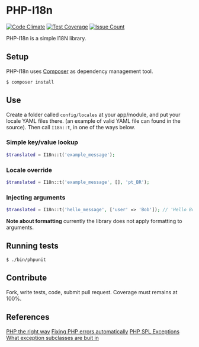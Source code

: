 # PHP-I18n

[![Code Climate](https://codeclimate.com/github/robotdance/php-i18n/badges/gpa.svg)](https://codeclimate.com/github/robotdance/php-i18n)
[![Test Coverage](https://codeclimate.com/github/robotdance/php-i18n/badges/coverage.svg)](https://codeclimate.com/github/robotdance/php-i18n/coverage)
[![Issue Count](https://codeclimate.com/github/robotdance/php-i18n/badges/issue_count.svg)](https://codeclimate.com/github/robotdance/php-i18n)

PHP-I18n is a simple I18N library.

## Setup

PHP-I18n uses [Composer](http://getcomposer.org) as dependency management tool.

`$ composer install`

## Use

Create a folder called `config/locales` at your app/module, and put your locale YAML files there.
(an example of valid YAML file can found in the source). Then call `I18n::t`, in one of the ways below.

### Simple key/value lookup
```php
$translated = I18n::t('example_message');
```

### Locale override
```php
$translated = I18n::t('example_message', [], 'pt_BR');
```

### Injecting arguments
```php
$translated = I18n::t('hello_message', ['user' => 'Bob']); // 'Hello Bob'
```
**Note about formatting** currently the library does not apply formatting to arguments.

## Running tests

`$ ./bin/phpunit`

## Contribute

Fork, write tests, code, submit pull request. Coverage must remains at 100%.

## References

[PHP the right way](http://www.phptherightway.com)
[Fixing PHP errors automatically](https://github.com/squizlabs/PHP_CodeSniffer/wiki/Fixing-Errors-Automatically)
[PHP SPL Exceptions](http://www.php.net/manual/en/spl.exceptions.php)
[What exception subclasses are buit in](http://stackoverflow.com/questions/10838257/what-exception-subclasses-are-built-into-php)
